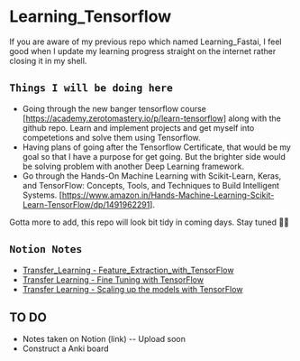 # Learning_Tensorflow

If you are aware of my previous repo which named Learning_Fastai, I feel good when I update my learning progress straight on the internet rather closing it in my shell. 

## ``` Things I will be doing here ``` 
* Going through the new banger tensorflow course [https://academy.zerotomastery.io/p/learn-tensorflow] along with the github repo. Learn and implement projects and get myself into competetions and solve them using Tensorflow. 
* Having plans of going after the Tensorflow Certificate, that would be my goal so that I have a purpose for get going. But the brighter side would be solving problem with another Deep Learning framework. 
* Go through the Hands-On Machine Learning with Scikit-Learn, Keras, and TensorFlow: Concepts, Tools, and Techniques to Build Intelligent Systems. [https://www.amazon.in/Hands-Machine-Learning-Scikit-Learn-TensorFlow/dp/1491962291]. 

Gotta more to add, this repo will look bit tidy in coming days. Stay tuned 🙌🏽

## ``` Notion Notes ``` 
- [Transfer_Learning - Feature_Extraction_with_TensorFlow](https://www.notion.so/Feature-Extraction-73c23ec1ee824c369d5deb083c9549e4)
- [Transfer Learning - Fine Tuning with TensorFlow](https://www.notion.so/Fine-Tuning-the-model-8af89942caf2473caed6b0dc165cee49)
- [Transfer Learning - Scaling up the models with TensorFlow](https://www.notion.so/Scaling-up-the-Models-a6a0a6e8d7b349ceb95edd5d3625a8ee)

## TO DO
- Notes taken on Notion (link) -- Upload soon
- Construct a Anki board 
